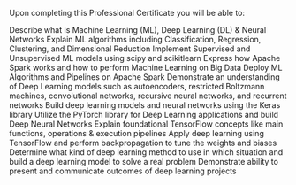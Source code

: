 Upon completing this Professional Certificate you will be able to:

Describe what is Machine Learning (ML), Deep Learning (DL) & Neural Networks
Explain ML algorithms including Classification, Regression, Clustering, and Dimensional Reduction
Implement Supervised and Unsupervised ML models using scipy and scikitlearn
Express how Apache Spark works and how to perform Machine Learning on Big Data
Deploy ML Algorithms and Pipelines on Apache Spark
Demonstrate an understanding of Deep Learning models such as autoencoders, restricted Boltzmann machines,  convolutional networks, recursive neural networks, and recurrent networks
Build deep learning models and neural networks using the Keras library
Utilize the PyTorch library for Deep Learning applications and build Deep Neural Networks
Explain foundational TensorFlow concepts like main functions, operations & execution pipelines
Apply deep learning using TensorFlow and perform backpropagation to tune the weights and biases
Determine what kind of deep learning method to use in which situation and build a deep learning model to solve a real problem
Demonstrate ability to present and communicate outcomes of deep learning projects
 
